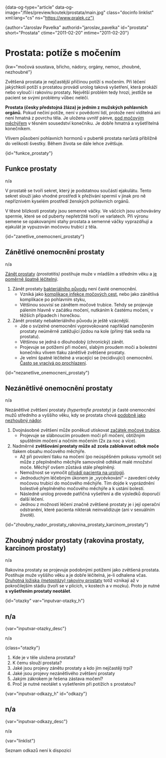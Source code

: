 
{data-og-type="article" data-og-image="/files/preview/koutek/prostata/main.jpg" class="docinfo linklist" xml:lang="cs" ns="https://www.pralek.cz"}

{author="Jaroslav Pavelka" authorid="jaroslav_pavelka" id="prostata" short="Prostata" ctime="2011-02-20" mtime="2011-02-20"}

# Prostata: potíže s močením

<!-- generated attribute kw by user_udpatekw.sh on 2019-01-10, do not edit -->

{kw="močová soustava, břicho, nádory, orgány, nemoc, zhoubné, nezhoubné"}

Zvětšená prostata je nejčastější příčinou potíží s močením. Při léčení jakýchkoli potíží s prostatou provádí urolog taková vyšetření, která prokáží nebo vyloučí i rakovinu prostaty. Největší problém tedy hrozí, jestliže se pacient se svými problémy vůbec neléčí.

**Prostata (česky předstojná žláza) je jedním z mužských pohlavních orgánů.** Pokud nečiní potíže, není v povědomí lidí, protože není viditelná ani není hmatná z povrchu těla. Je uložena uvnitř pánve, [pod močovým měchýřem][1] v těsném sousedství konečníku. Je dobře hmatná a vyšetřitelná konečníkem.

Vlivem působení pohlavních hormonů v pubertě prostata narůstá přibližně do velikosti švestky. Během života se dále lehce zvětšuje.

{id="funkce_prostaty"}

## Funkce prostaty

n/a

V prostatě se tvoří sekret, který je podstatnou součástí ejakulátu. Tento sekret slouží jako vhodné prostředí k přežívání spermií v jinak pro ně nepříznivém kyselém prostředí ženských pohlavních orgánů.

V těsné blízkosti prostaty jsou semenné váčky. Ve váčcích jsou uchovávány spermie, které se od puberty nepřetržitě tvoří ve varlatech. Při výronu semene se opakovanými stahy prostata a semenné váčky vyprazdňují a ejakulát je vypuzován močovou trubicí z těla.

{id="zanetlive\_onemocneni\_prostaty"}

## Zánětlivé onemocnění prostaty

n/a

[Zánět prostaty][2] _(prostatitis)_ postihuje muže v mladším a středním věku a [je poměrně špatně léčitelný][3].

  1. Zánět prostaty [bakteriálního původu][4] není časté onemocnění.
      * Vzniká jako [komplikace infekce močových cest][5], nebo jako zánětlivá komplikace po pohlavním styku,
      * Většinou souvisí se zánětem močové trubice. Tehdy se projevuje pálením hlavně v začátku močení, nutkáním k častému močení, v těžších případech i horečkou.
  2. Zánět prostaty nebakteriálního původu je ještě vzácnější.
      * Jde o svízelné onemocnění vyprovokované například namožením prostaty neúměrně zatěžující jízdou na kole (přímý tlak sedla na prostatu).
      * Většinou se jedná o dlouhodobý (chronický) zánět.
      * Projevuje se potížemi při močení, slabým proudem moči a bolestmi konečníku vlivem tlaku zánětlivě zvětšené prostaty.
      * Je velmi špatně léčitelné a vracející se (recidivující) onemocnění. [Často se vracívá po prochlazení][6].

{id="nezanetlive\_onemocneni\_prostaty"}

## Nezánětlivé onemocnění prostaty

n/a

Nezánětlivé zvětšení prostaty _(hypertrofie prostaty)_ je časté onemocnění mužů středního a vyššího věku, kdy se prostata chová [podobně jako nezhoubný nádor][7].

  1. Dvojnásobné zvětšení může poněkud utiskovat [začátek močové trubice][1].
      * Projevuje se slábnoucím proudem moči při močení, obtížným spuštěním močení a nočním močením (2x za noc a více).
  2. Nadměrné **zvětšování prostaty může až zcela zablokovat odtok moče** tlakem obsahu močového měchýře.
      * Až při povolení tlaku na močení (po neúspěšném pokusu vymočit se) může z přeplněného měchýře samovolně odtékat malé množství moče. Měchýř ovšem zůstává stále přeplněný.
      * Nemožnost se vymočit [přivádí pacienta na urologii][8].
      * Jednoduchým léčebným úkonem je „vycévkování“ – zavedení cévky močovou trubicí do močového měchýře. Tím dojde k vyprázdnění bolestivě přeplněného močového měchýře a k ustání bolestí.
      * Následně urolog provede patřičná vyšetření a dle výsledků doporučí další léčení.
      * Jednou z možností léčení značně zvětšené prostaty je i její operační odstranění, které pacienta nikterak neinvalidizuje (ani v sexuálním životě).

{id="zhoubny\_nador\_prostaty\_rakovina\_prostaty\_karcinom\_prostaty"}

## Zhoubný nádor prostaty (rakovina prostaty, karcinom prostaty)

n/a

Rakovina prostaty se projevuje podobnými potížemi jako zvětšená prostata. Postihuje muže vyššího věku a je dobře léčitelná, je-li odhalena včas. [Druhotná ložiska _(metastázy)_ rakoviny prostaty][7] totiž vznikají až v pokročilejším stádiu (tvoří se v plicích, v kostech a v mozku). Proto je nutné **s vyšetřením prostaty neotálet**.

{id="otazky" var="inputvar-otazky_h"}

## n/a

{var="inputvar-otazky_desc"}

n/a

{class="otazky"}

  1. Kde je v těle uložena prostata?
  2. K čemu slouží prostata?
  3. Jaké jsou projevy zánětu prostaty a kdo jím nejčastěji trpí?
  4. Jaké jsou projevy nezánětlivého zvětšení prostaty
  5. Jakým zákrokem je řešena zástava močení?
  6. Proč je nutné neotálet s vyšetřením při potížích s prostatou?

{var="inputvar-odkazy_h" id="odkazy"}

## n/a

{var="inputvar-odkazy_desc"}

n/a

{var="linklist"}

Seznam odkazů není k dispozici

 [1]: mocove_kameny
 [2]: zanet
 [3]: antibiotika
 [4]: mikroorganizmy
 [5]: teplota
 [6]: bolest_v_krku_angina
 [7]: nezhoubny_nebo_zhoubny_nador
 [8]: nalehavost_lekarskeho_vysetreni

